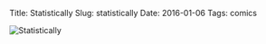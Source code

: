 Title: Statistically
Slug: statistically
Date: 2016-01-06
Tags: comics

![Statistically](/images/statistically.png)
